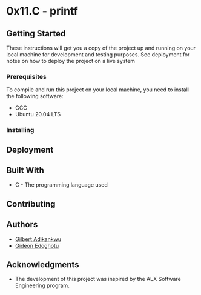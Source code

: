 # 0x11.C - printf

## Getting Started
These instructions will get you a copy of the project up and running on your
local machine for development and testing purposes. See deployment for notes on
how to deploy the project on a live system

### Prerequisites
To compile and run this project on your local machine, you need to install the following
software:
- GCC
- Ubuntu 20.04 LTS
### Installing

## Deployment

## Built With
- C - The programming language used
## Contributing

## Authors
- [Gilbert Adikankwu](https://github.com/functionguyy)
- [Gideon Edoghotu](https://github.com/giddy11)

## Acknowledgments
- The development of this project was inspired by the ALX Software Engineering program.

